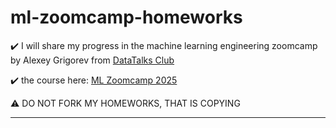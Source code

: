 # ml-zoomcamp-homeworks
:heavy_check_mark: I will share my progress in the machine learning engineering zoomcamp by Alexey Grigorev from [DataTalks Club](https://datatalks.club)

:heavy_check_mark: the course here: [ML Zoomcamp 2025](https://datatalks.club/blog/machine-learning-zoomcamp.html)

:warning: DO NOT FORK MY HOMEWORKS, THAT IS COPYING

---

